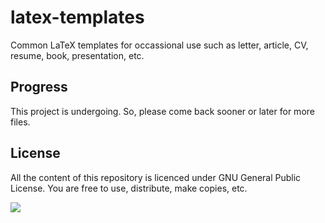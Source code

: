 # latex-templates
Common LaTeX templates for occassional use such as letter, article, CV, resume, book, presentation, etc.

## Progress
This project is undergoing. So, please come back sooner or later for more files.

## License
All the content of this repository is licenced under GNU General Public License. You are free to use, distribute, make copies, etc.

![](https://www.gnu.org/graphics/gplv3-127x51.png)
